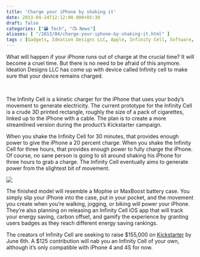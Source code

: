 ```yaml
---
title: 'Charge your iPhone by shaking it'
date: 2013-04-24T12:12:00.000+05:30
draft: false
categories: ["🗃️ Tech", "📺 News"]
aliases: [ "/2013/04/charge-your-iphone-by-shaking-it.html" ]
tags : [Gadgets, Ideation Designs LLC, Apple, Infinity Cell, Software, charging, kinetic charger, smartphone, iPhone]
---
```


What will happen if your iPhone runs out of charge at the crucial time? It will become a cruel time. But there is no need to be afraid of this anymore. Ideation Designs LLC has come up with device called Infinity cell to make sure that your device remains charged.  

  

                     

  
  

The Infinity Cell is a kinetic charger for the iPhone that uses your body’s movement to generate electricity. The current prototype for the Infinity Cell is a crude 3D printed rectangle, roughly the size of a pack of cigarettes, linked up to the iPhone with a cable. The plan is to create a more streamlined version during the product’s Kickstarter campaign.

When you shake the Infinity Cell for 30 minutes, that provides enough power to give the iPhone a 20 percent charge. When you shake the Infinity Cell for three hours, that provides enough power to fully charge the iPhone. Of course, no sane person is going to sit around shaking his iPhone for three hours to grab a charge. The Infinity Cell eventually aims to generate power from the slightest bit of movement.

  

[![](https://4.bp.blogspot.com/-XJLvFSi0iIA/UXd-CsxYyAI/AAAAAAAABFE/O59JLjYhABI/s640/roadmapp.jpg)](https://4.bp.blogspot.com/-XJLvFSi0iIA/UXd-CsxYyAI/AAAAAAAABFE/O59JLjYhABI/s1600/roadmapp.jpg)

  

The finished model will resemble a Mophie or MaxBoost battery case. You simply slip your iPhone into the case, put in your pocket, and the movement you create when you’re walking, jogging, or biking will power your iPhone. They’re also planning on releasing an Infinity Cell iOS app that will track your energy saving, carbon offset, and gamify the experience by granting users badges as they reach different energy saving rankings.

  

The creators of Infinity Cell are seeking to raise $155,000 on [Kickstarter](https://www.kickstarter.com/projects/358170719/infinity-cell-kinetic-charger) by June 6th. A $125 contribution will nab you an Infinity Cell of your own, although it’s only compatible with iPhone 4 and 4S for now.